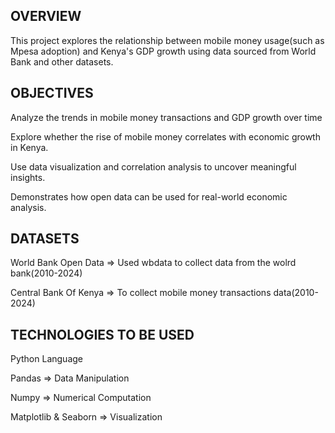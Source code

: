 ## OVERVIEW

This project explores the relationship between mobile money usage(such as Mpesa adoption) and Kenya's GDP growth using data sourced from World Bank and other datasets.



## OBJECTIVES

Analyze the trends in mobile money transactions and GDP growth over time

Explore whether the rise of mobile money correlates with economic growth in Kenya.

Use data visualization and correlation analysis to uncover meaningful insights.

Demonstrates how open data can be used for real-world economic analysis.

## DATASETS

World Bank Open Data => Used wbdata to collect data from the wolrd bank(2010-2024)

Central Bank Of Kenya => To collect mobile money transactions data(2010-2024)

## TECHNOLOGIES TO BE USED

Python Language

Pandas => Data Manipulation

Numpy => Numerical Computation

Matplotlib & Seaborn => Visualization
